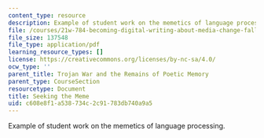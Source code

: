 ```yaml
---
content_type: resource
description: Example of student work on the memetics of language processing.
file: /courses/21w-784-becoming-digital-writing-about-media-change-fall-2009/c608e8f1a538734c2c91783db740a9a5_MIT21W_784F09_Seeking_Mem.pdf
file_size: 137548
file_type: application/pdf
learning_resource_types: []
license: https://creativecommons.org/licenses/by-nc-sa/4.0/
ocw_type: ''
parent_title: Trojan War and the Remains of Poetic Memory
parent_type: CourseSection
resourcetype: Document
title: Seeking the Meme
uid: c608e8f1-a538-734c-2c91-783db740a9a5
---
```

Example of student work on the memetics of language processing.